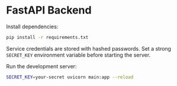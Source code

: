 # FastAPI Backend

Install dependencies:
```bash
pip install -r requirements.txt
```

Service credentials are stored with hashed passwords. Set a strong `SECRET_KEY`
environment variable before starting the server.

Run the development server:
```bash
SECRET_KEY=your-secret uvicorn main:app --reload
```
